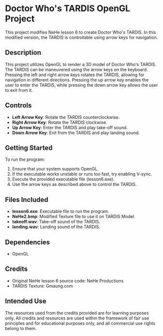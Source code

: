 # Doctor Who's TARDIS OpenGL Project

This project modifies NeHe lesson 6 to create Doctor Who's TARDIS. In this modified version, the TARDIS is controllable using arrow keys for navigation.

## Description

This project utilizes OpenGL to render a 3D model of Doctor Who's TARDIS. The TARDIS can be maneuvered using the arrow keys on the keyboard. Pressing the left and right arrow keys rotates the TARDIS, allowing for navigation in different directions. Pressing the up arrow key enables the user to enter the TARDIS, while pressing the down arrow key allows the user to exit from it.

## Controls

- **Left Arrow Key**: Rotate the TARDIS counterclockwise.
- **Right Arrow Key**: Rotate the TARDIS clockwise.
- **Up Arrow Key**: Enter the TARDIS and play take-off sound.
- **Down Arrow Key**: Exit from the TARDIS and play landing sound.

## Getting Started

To run the program:

1. Ensure that your system supports OpenGL.
2. If the executable works unstable or runs too fast, try enabling V-sync.
3. Execute the provided executable file (lesson6.exe).
4. Use the arrow keys as described above to control the TARDIS.

## Files Included

- **lesson6.exe**: Executable file to run the program.
- **NeHe2.bmp**: Modified Texture file to use it on TARDIS Model.
- **takeoff.wav**: Take-off sound of the TARDIS.
- **landing.wav**: Landing sound of the TARDIS.

## Dependencies

- OpenGL

## Credits

- Original NeHe lesson 6 source code: NeHe Productions
- TARDIS Texture: Gmaung.com

## Intended Use

The resources used from the credits provided are for learning purposes only. All credits and resources are used within the framework of fair use principles and for educational purposes only, and all commercial use rights belong to them.

